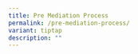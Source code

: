 ```yaml
---
title: Pre Mediation Process
permalink: /pre-mediation-process/
variant: tiptap
description: ""
---
```

